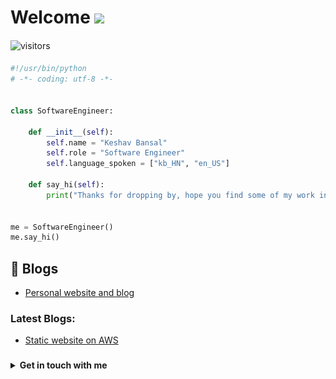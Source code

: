 # Welcome <img src="https://media.giphy.com/media/mGcNjsfWAjY5AEZNw6/giphy.gif" width="50">
####
![visitors](https://visitor-badge.laobi.icu/badge?page_id=keshavbansal015.keshavbansal015)
####

```python
#!/usr/bin/python
# -*- coding: utf-8 -*-


class SoftwareEngineer:

    def __init__(self):
        self.name = "Keshav Bansal"
        self.role = "Software Engineer"
        self.language_spoken = ["kb_HN", "en_US"]

    def say_hi(self):
        print("Thanks for dropping by, hope you find some of my work interesting.")


me = SoftwareEngineer()
me.say_hi()
```

## 📝 Blogs
- [Personal website and blog](https://keshavbansal015.github.io/)

### Latest Blogs:
- [Static website on AWS](https://keshavbansal015.github.io/static-website-aws)

<!-- - Notes of AWS Cloud Practitioner: https://github.com/kananinirav/AWS-Certified-Cloud-Practitioner-Notes -->

###

<details>
  <summary><b>Get in touch with me</b></summary>
  <a href="https://www.linkedin.com/in/keshav-bansal-015/"> <img src="/images/Linkedin.png" alt="Linkedin" width="20"/></a>
  <a href="https://twitter.com/KxBBB015"> <img src="/images/X.png" alt="X" width="20"/></a>
</details>
